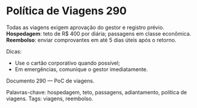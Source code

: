 # Política de Viagens 290

Todas as viagens exigem aprovação do gestor e registro prévio. 
**Hospedagem**: teto de R$ 400 por diária; passagens em classe econômica.
**Reembolso**: enviar comprovantes em até 5 dias úteis após o retorno.

Dicas:
- Use o cartão corporativo quando possível;
- Em emergências, comunique o gestor imediatamente.

Documento 290 — PoC de viagens.

Palavras-chave: hospedagem, teto, passagens, adiantamento, política de viagens.
Tags: viagens, reembolso.
